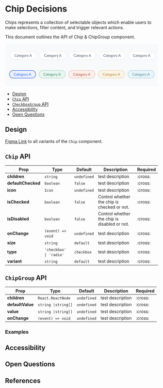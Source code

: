 # Chip Decisions <!-- omit in toc -->

Chips represents a collection of selectable objects which enable users to make selections, filter content, and trigger relevant actions.

This document outlines the API of Chip & ChipGroup component.

<img  src="./chips-variants.png" alt="Different variants of the Chip component">

- [Design](#design)
- [`Chip` API](#checkbox-api)
- [`CheckboxGroup` API](#checkboxgroup-api)
- [Accessibility](#accessibility)
- [Open Questions](#open-questions)

## Design

[Figma Link](https://www.figma.com/file/jubmQL9Z8V7881ayUD95ps/Blade---Payment-Light?type=design&node-id=52377%3A27686&mode=design&t=pFzCay0x4a6sTcoQ-1) to all variants of the `Chip` component.

## `Chip` API

| Prop               | Type                    | Default     | Description                                  | Required |
| ------------------ | ----------------------- | ----------- | -------------------------------------------- | -------- |
| **children**       | `string`                | `undefined` | test description                             | :cross:  |
| **defaultChecked** | `boolean`               | `false`     | test description                             | :cross:  |
| **icon**           | `Icon`                  | `undefined` | test description                             | :cross:  |
| **isChecked**      | `boolean`               | `false`     | Control whether the chip is checked or not.  | :cross:  |
| **isDisabled**     | `boolean`               | `false`     | Control whether the chip is disabled or not. | :cross:  |
| **onChange**       | `(event) => void`       | `undefined` | test description                             | :cross:  |
| **size**           | `string`                | `default`   | test description                             | :cross:  |
| **type**           | `'checkbox' \| 'radio'` | `checkbox`  | test description                             | :cross:  |
| **variant**        | `string`                | `default`   | test description                             | :cross:  |

## `ChipGroup` API

| Prop             | Type                | Default     | Description      | Required |
| ---------------- | ------------------- | ----------- | ---------------- | -------- |
| **children**     | `React.ReactNode`   | `undefined` | test description | :cross:  |
| **defaultValue** | `string \|string[]` | `undefined` | test description | :cross:  |
| **value**        | `string \|string[]` | `undefined` | test description | :cross:  |
| **onChange**     | `(event) => void`   | `undefined` | test description | :cross:  |

### Examples

## Accessibility

## Open Questions

## References
